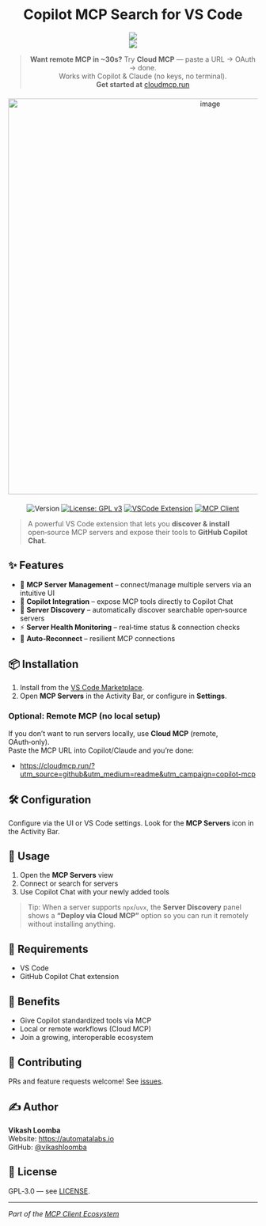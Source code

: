 <div align="center">
<h1>Copilot MCP Search for VS Code</h1>
</div>

<div align="center">
  <a href="vscode://AutomataLabs.copilot-mcp">
    <img src="https://badgen.net/vs-marketplace/i/AutomataLabs.copilot-mcp?icon=visualstudio" />
  </a>
  <br />
  <a href="https://discord.gg/cloudmcp">
    <img src="https://dcbadge.limes.pink/api/server/https://discord.gg/cloudmcp" />
  </a>
</div>

<!-- ✨ New: value-first CTA block -->
<div align="center">
  
  > **Want remote MCP in ~30s?** Try **Cloud MCP** — paste a URL → OAuth → done.  
  > Works with Copilot & Claude (no keys, no terminal).  
  > **Get started at** [cloudmcp.run](https://cloudmcp.run/?utm_source=github&utm_medium=readme&utm_campaign=copilot-mcp)
</div>

<div align="center">
  <div style="display: flex; justify-content: center; gap: 20px; margin: 20px 0;">
    <img width="800" alt="image" src="https://automatalabs.io/demo.gif" />
  </div>
</div>

<div align="center">
  
![Version](https://img.shields.io/badge/version-0.0.70-blue.svg?cacheSeconds=2592000)
[![License: GPL v3](https://img.shields.io/badge/License-GPLv3-blue.svg)](https://www.gnu.org/licenses/gpl-3.0)
[![VSCode Extension](https://img.shields.io/badge/VSCode-Extension-blue.svg?logo=visual-studio-code)](https://code.visualstudio.com/api/references/extension-guidelines)
[![MCP Client](https://img.shields.io/badge/MCP-Client-green.svg)](https://modelcontextprotocol.io/clients)

</div>

> A powerful VS Code extension that lets you **discover & install** open‑source MCP servers and expose their tools to **GitHub Copilot Chat**.

## ✨ Features
- 🔧 **MCP Server Management** – connect/manage multiple servers via an intuitive UI  
- 🚀 **Copilot Integration** – expose MCP tools directly to Copilot Chat  
- 🎯 **Server Discovery** – automatically discover searchable open‑source servers  
- ⚡ **Server Health Monitoring** – real‑time status & connection checks  
- 🔄 **Auto‑Reconnect** – resilient MCP connections

## 📦 Installation
1) Install from the [VS Code Marketplace](https://marketplace.visualstudio.com/items?itemName=AutomataLabs.copilot-mcp).  
2) Open **MCP Servers** in the Activity Bar, or configure in **Settings**.

<!-- ✨ New: Remote option -->
### Optional: Remote MCP (no local setup)
If you don’t want to run servers locally, use **Cloud MCP** (remote, OAuth‑only).  
Paste the MCP URL into Copilot/Claude and you’re done:
- https://cloudmcp.run/?utm_source=github&utm_medium=readme&utm_campaign=copilot-mcp

## 🛠️ Configuration
Configure via the UI or VS Code settings. Look for the **MCP Servers** icon in the Activity Bar.

## 🚀 Usage
1) Open the **MCP Servers** view  
2) Connect or search for servers  
3) Use Copilot Chat with your newly added tools

<!-- ✨ New: Discovery + Remote deploy hint -->
> Tip: When a server supports `npx`/`uvx`, the **Server Discovery** panel shows a **“Deploy via Cloud MCP”** option so you can run it remotely without installing anything.

## 🔗 Requirements
- VS Code
- GitHub Copilot Chat extension

## 🌟 Benefits
- Give Copilot standardized tools via MCP
- Local or remote workflows (Cloud MCP)
- Join a growing, interoperable ecosystem

## 👥 Contributing
PRs and feature requests welcome! See [issues](https://github.com/VikashLoomba/copilot-mcp/issues).

## ✍️ Author
**Vikash Loomba**  
Website: https://automatalabs.io  
GitHub: [@vikashloomba](https://github.com/vikashloomba)

## 📝 License
GPL‑3.0 — see [LICENSE](LICENSE).

---

_Part of the [MCP Client Ecosystem](https://modelcontextprotocol.io/clients)_
